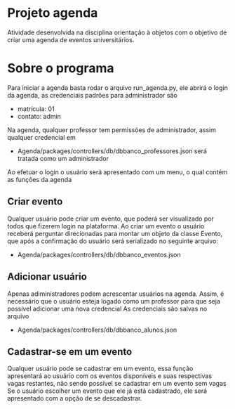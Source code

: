 # Projeto agenda
Atividade desenvolvida na disciplina orientação à objetos com o objetivo de criar uma agenda de eventos universitários.

# Sobre o programa
Para iniciar a agenda basta rodar o arquivo run_agenda.py, ele abrirá o login da agenda, as credenciais padrões para administrador são
- matrícula: 01
- contato: admin

Na agenda, qualquer professor tem permissões de administrador, assim qualquer credencial em
- Agenda/packages/controllers/db/dbbanco_professores.json
será tratada como um administrador

Ao efetuar o login o usuário será apresentado com um menu, o qual contém as funções da agenda

## Criar evento
Qualquer usuário pode criar um evento, que poderá ser visualizado por todos que fizerem login na plataforma.
Ao criar um evento o usuário receberá perguntar direcionadas para montar um objeto da classe Evento, que após a confirmação do usuário será serializado no seguinte arquivo:
- Agenda/packages/controllers/db/dbbanco_eventos.json



## Adicionar usuário
Apenas adiministradores podem acrescentar usuários na agenda. Assim, é necessário que o usuário esteja logado como um professor para que seja possível adicionar uma nova credencial
As credenciais são salvas no arquivo
- Agenda/packages/controllers/db/dbbanco_alunos.json


## Cadastrar-se em um evento
Qualquer usuário pode se cadastrar em um evento, essa função apresentará ao usuário com os eventos disponíveis e suas respectivas vagas restantes, não sendo possível se cadastrar em um evento sem vagas
Se o usuário escolher um evento que ele já está cadastrado, ele será apresentado com a opção de se descadastrar.
